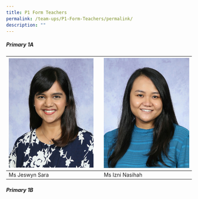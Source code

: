 ```yaml
---
title: P1 Form Teachers
permalink: /team-ups/P1-Form-Teachers/permalink/
description: ""
---
```

##### **Primary 1A**


| ![](/images/Our%20Team%20UPS/P1%20Form%20Teachers/Jeswyn.jpg) || ![](/images/Our%20Team%20UPS/Malay%20Language%20Teachers/izni.jpg) |
| -------- | -------- | -------- |
| Ms Jeswyn Sara || Ms Izni Nasihah |

##### **Primary 1B**

